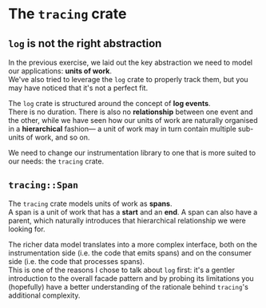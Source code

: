 # The `tracing` crate

## `log` is not the right abstraction

In the previous exercise, we laid out the key abstraction we need to model our applications:
**units of work**.\
We've also tried to leverage the `log` crate to properly track them, but you may have noticed
that it's not a perfect fit.

The `log` crate is structured around the concept of **log events**.\
There is no duration. There is also no **relationship** between one event and the other,
while we have seen how our units of work are naturally organised in a **hierarchical** fashion—
a unit of work may in turn contain multiple sub-units of work, and so on.

We need to change our instrumentation library to one that is more suited to our needs: the
`tracing` crate.

## `tracing::Span`

The `tracing` crate models units of work as **spans**.\
A span is a unit of work that has a **start** and an **end**.
A span can also have a parent, which naturally introduces that hierarchical relationship we
were looking for.

The richer data model translates into a more complex interface, both on the instrumentation
side (i.e. the code that emits spans) and on the consumer side (i.e. the code that processes
spans).\
This is one of the reasons I chose to talk about `log` first: it's a gentler introduction
to the overall facade pattern and by probing its limitations you (hopefully) have a better
understanding of the rationale behind `tracing`'s additional complexity.
